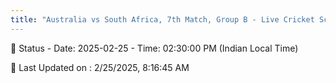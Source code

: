 ```yaml
---
title: "Australia vs South Africa, 7th Match, Group B - Live Cricket Score"
---
```


📑 Status - Date: 2025-02-25 - Time: 02:30:00 PM (Indian Local Time)

📝 Last Updated on : 2/25/2025, 8:16:45 AM  

